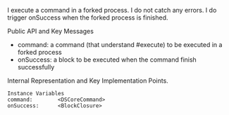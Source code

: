 I execute a command in a forked process. 
I do not catch any errors.
I do trigger onSuccess when the forked process is finished.

Public API and Key Messages

- command:		a command (that understand #execute) to be executed in a forked process
- onSuccess:		a block to be executed when the command finish successfully

Internal Representation and Key Implementation Points.

    Instance Variables
	command:		<DSCoreCommand>
	onSuccess:		<BlockClosure>
